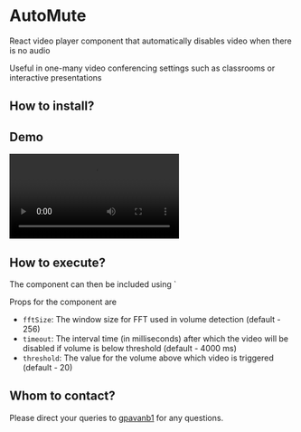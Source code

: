 # AutoMute

React video player component that automatically disables video when there is no audio

Useful in one-many video conferencing settings such as classrooms or interactive presentations

## How to install?

## Demo
![Demo](./example/automute_demo.mp4)

## How to execute?

The component can then be included using `<AutoMute />

Props for the component are
* `fftSize`: The window size for FFT used in volume detection (default - 256)
* `timeout`: The interval time (in milliseconds) after which the video will be disabled if volume is below threshold (default - 4000 ms)
* `threshold`: The value for the volume above which video is triggered (default - 20)


## Whom to contact?

Please direct your queries to [gpavanb1](http://github.com/gpavanb1)
for any questions.